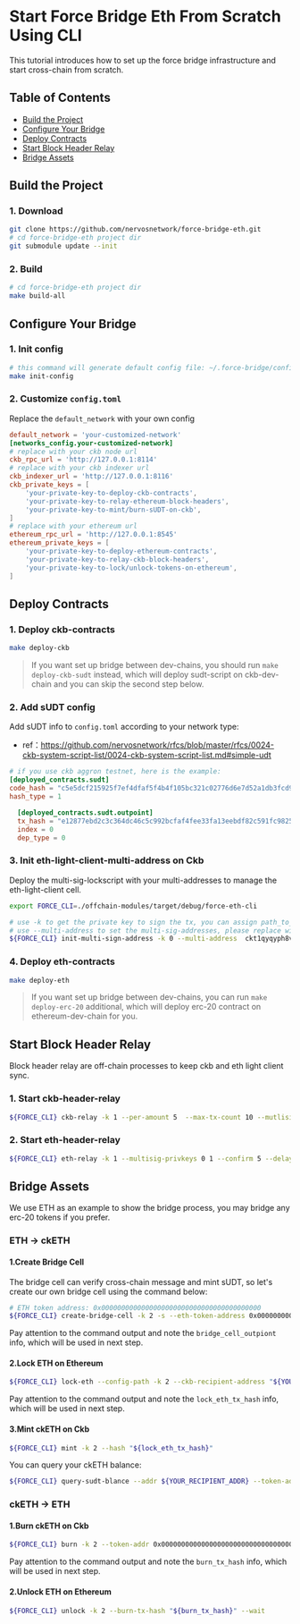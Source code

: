 # Start Force Bridge Eth From Scratch Using CLI
This tutorial introduces how to set up the force bridge infrastructure and start cross-chain from scratch.

## Table of Contents
- [Build the Project](#build-the-project)
- [Configure Your Bridge](#configure-your-bridge)
- [Deploy Contracts](#deploy-contracts)
- [Start Block Header Relay](#start-block-header-relay)
- [Bridge Assets](#bridge-assets)

## Build the Project
### 1. Download
```bash
git clone https://github.com/nervosnetwork/force-bridge-eth.git
# cd force-bridge-eth project dir
git submodule update --init
```

### 2. Build
```bash
# cd force-bridge-eth project dir
make build-all
```

## Configure Your Bridge
### 1. Init config
```bash
# this command will generate default config file: ~/.force-bridge/config.toml 
make init-config
```

### 2. Customize `config.toml`

Replace the `default_network` with your own config
   
```toml
default_network = 'your-customized-network'
[networks_config.your-customized-network]
# replace with your ckb node url
ckb_rpc_url = 'http://127.0.0.1:8114'
# replace with your ckb indexer url
ckb_indexer_url = 'http://127.0.0.1:8116'
ckb_private_keys = [
    'your-private-key-to-deploy-ckb-contracts',
    'your-private-key-to-relay-ethereum-block-headers',
    'your-private-key-to-mint/burn-sUDT-on-ckb',
]
# replace with your ethereum url
ethereum_rpc_url = 'http://127.0.0.1:8545'
ethereum_private_keys = [
    'your-private-key-to-deploy-ethereum-contracts',
    'your-private-key-to-relay-ckb-block-headers',
    'your-private-key-to-lock/unlock-tokens-on-ethereum',
]
```

## Deploy Contracts
### 1. Deploy ckb-contracts
```bash
make deploy-ckb
```

> If you want set up bridge between dev-chains, you should run `make deploy-ckb-sudt` instead, which will deploy sudt-script on ckb-dev-chain and you can skip the second step below.

### 2. Add sUDT config

Add sUDT info to `config.toml` according to your network type:
  - ref：https://github.com/nervosnetwork/rfcs/blob/master/rfcs/0024-ckb-system-script-list/0024-ckb-system-script-list.md#simple-udt

```toml
# if you use ckb aggron testnet, here is the example:
[deployed_contracts.sudt]
code_hash = "c5e5dcf215925f7ef4dfaf5f4b4f105bc321c02776d6e7d52a1db3fcd9d011a4"
hash_type = 1

  [deployed_contracts.sudt.outpoint]
  tx_hash = "e12877ebd2c3c364dc46c5c992bcfaf4fee33fa13eebdf82c591fc9825aab769"
  index = 0
  dep_type = 0 
```

### 3. Init eth-light-client-multi-address on Ckb

Deploy the multi-sig-lockscript with your multi-addresses to manage the eth-light-client cell.

```bash
export FORCE_CLI=./offchain-modules/target/debug/force-eth-cli

# use -k to get the private key to sign the tx, you can assign path_to_private_key_file or index_of_ckb_private_keys_in_config_file
# use --multi-address to set the multi-sig-addresses, please replace with the first two addresses in your ckb_private_keys config
${FORCE_CLI} init-multi-sign-address -k 0 --multi-address  ckt1qyqyph8v9mclls35p6snlaxajeca97tc062sa5gahk ckt1qyqvsv5240xeh85wvnau2eky8pwrhh4jr8ts8vyj37
```

### 4. Deploy eth-contracts
```bash
make deploy-eth
```

> If you want set up bridge between dev-chains, you can run `make deploy-erc-20` additional, which will deploy erc-20 contract on ethereum-dev-chain for you.

## Start Block Header Relay
Block header relay are off-chain processes to keep ckb and eth light client sync.

### 1. Start ckb-header-relay 
```bash
${FORCE_CLI} ckb-relay -k 1 --per-amount 5  --max-tx-count 10 --mutlisig-privkeys  0 
```

### 2. Start eth-header-relay
```bash
${FORCE_CLI} eth-relay -k 1 --multisig-privkeys 0 1 --confirm 5 --delay 30
```

## Bridge Assets
We use ETH as an example to show the bridge process, you may bridge any erc-20 tokens if you prefer.

### ETH -> ckETH
#### 1.Create Bridge Cell

The bridge cell can verify cross-chain message and mint sUDT, so let's create our own bridge cell using the command below:
   
```bash
# ETH token address: 0x0000000000000000000000000000000000000000
${FORCE_CLI} create-bridge-cell -k 2 -s --eth-token-address 0x0000000000000000000000000000000000000000
```

Pay attention to the command output and note the `bridge_cell_outpiont` info, which will be used in next step.

#### 2.Lock ETH on Ethereum

```bash
${FORCE_CLI} lock-eth --config-path -k 2 --ckb-recipient-address "${YOUR_RECIPIENT_ADDR}" --replay-resist-outpoint "${bridge_cell_outpoint}" --amount 100 --bridge-fee 0 --wait
```

Pay attention to the command output and note the `lock_eth_tx_hash` info, which will be used in next step.

#### 3.Mint ckETH on Ckb

```bash
${FORCE_CLI} mint -k 2 --hash "${lock_eth_tx_hash}"
```

You can query your ckETH balance:

```bash
${FORCE_CLI} query-sudt-blance --addr ${YOUR_RECIPIENT_ADDR} --token-addr 0x0000000000000000000000000000000000000000
```

### ckETH -> ETH
#### 1.Burn ckETH on Ckb
```bash
${FORCE_CLI} burn -k 2 --token-addr 0x0000000000000000000000000000000000000000 --receive-addr "${YOUR_ETH_ADDRESS}" --burn-amount 100 --unlock-fee 0
```

Pay attention to the command output and note the `burn_tx_hash` info, which will be used in next step.

#### 2.Unlock ETH on Ethereum
```bash
${FORCE_CLI} unlock -k 2 --burn-tx-hash "${burn_tx_hash}" --wait
```
